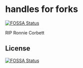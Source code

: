 # handles for forks
[![FOSSA Status](https://app.fossa.io/api/projects/git%2Bgithub.com%2FHartmarken%2Fhandles.svg?type=shield)](https://app.fossa.io/projects/git%2Bgithub.com%2FHartmarken%2Fhandles?ref=badge_shield)


RIP Ronnie Corbett


## License
[![FOSSA Status](https://app.fossa.io/api/projects/git%2Bgithub.com%2FHartmarken%2Fhandles.svg?type=large)](https://app.fossa.io/projects/git%2Bgithub.com%2FHartmarken%2Fhandles?ref=badge_large)